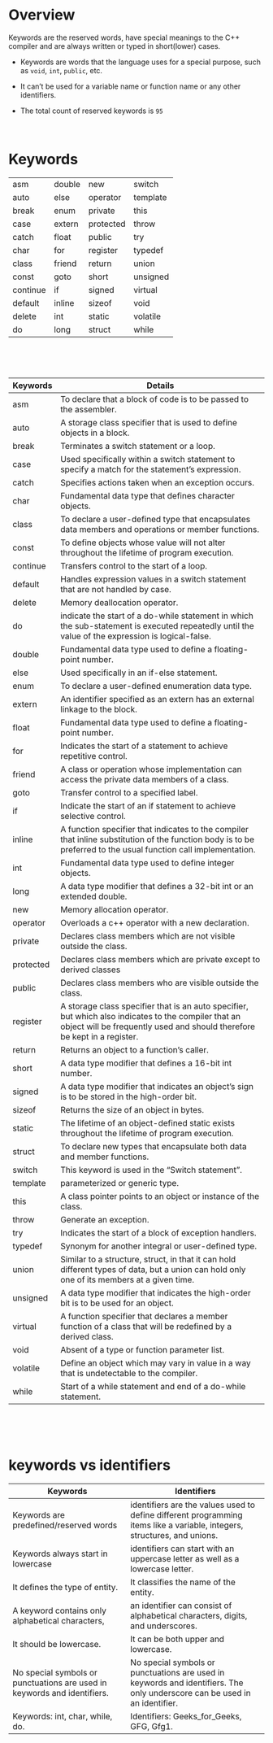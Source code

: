 # Overview

Keywords are the reserved words, have special meanings to the C++ compiler and are always written or typed in short(lower) cases.

- Keywords are words that the language uses for a special purpose, such as `void`, `int`, `public`, etc.

- It can’t be used for a variable name or function name or any other identifiers.

- The total count of reserved keywords is `95`

&nbsp;

# Keywords

|          |        |           |          |
| -------- | ------ | --------- | -------- |
| asm      | double | new       | switch   |
| auto     | else   | operator  | template |
| break    | enum   | private   | this     |
| case     | extern | protected | throw    |
| catch    | float  | public    | try      |
| char     | for    | register  | typedef  |
| class    | friend | return    | union    |
| const    | goto   | short     | unsigned |
| continue | if     | signed    | virtual  |
| default  | inline | sizeof    | void     |
| delete   | int    | static    | volatile |
| do       | long   | struct    | while    |

&nbsp;

&nbsp;

| Keywords  | Details                                                                                                                                                                          |
| --------- | -------------------------------------------------------------------------------------------------------------------------------------------------------------------------------- |
| asm       | To declare that a block of code is to be passed to the assembler.                                                                                                                |
| auto      | A storage class specifier that is used to define objects in a block.                                                                                                             |
| break     | Terminates a switch statement or a loop.                                                                                                                                         |
| case      | Used specifically within a switch statement to specify a match for the statement’s expression.                                                                                   |
| catch     | Specifies actions taken when an exception occurs.                                                                                                                                |
| char      | Fundamental data type that defines character objects.                                                                                                                            |
| class     | To declare a user-defined type that encapsulates data members and operations or member functions.                                                                                |
| const     | To define objects whose value will not alter throughout the lifetime of program execution.                                                                                       |
| continue  | Transfers control to the start of a loop.                                                                                                                                        |
| default   | Handles expression values in a switch statement that are not handled by case.                                                                                                    |
| delete    | Memory deallocation operator.                                                                                                                                                    |
| do        | indicate the start of a do-while statement in which the sub-statement is executed repeatedly until the value of the expression is logical-false.                                 |
| double    | Fundamental data type used to define a floating-point number.                                                                                                                    |
| else      | Used specifically in an if-else statement.                                                                                                                                       |
| enum      | To declare a user-defined enumeration data type.                                                                                                                                 |
| extern    | An identifier specified as an extern has an external linkage to the block.                                                                                                       |
| float     | Fundamental data type used to define a floating-point number.                                                                                                                    |
| for       | Indicates the start of a statement to achieve repetitive control.                                                                                                                |
| friend    | A class or operation whose implementation can access the private data members of a class.                                                                                        |
| goto      | Transfer control to a specified label.                                                                                                                                           |
| if        | Indicate the start of an if statement to achieve selective control.                                                                                                              |
| inline    | A function specifier that indicates to the compiler that inline substitution of the function body is to be preferred to the usual function call implementation.                  |
| int       | Fundamental data type used to define integer objects.                                                                                                                            |
| long      | A data type modifier that defines a 32-bit int or an extended double.                                                                                                            |
| new       | Memory allocation operator.                                                                                                                                                      |
| operator  | Overloads a c++ operator with a new declaration.                                                                                                                                 |
| private   | Declares class members which are not visible outside the class.                                                                                                                  |
| protected | Declares class members which are private except to derived classes                                                                                                               |
| public    | Declares class members who are visible outside the class.                                                                                                                        |
| register  | A storage class specifier that is an auto specifier, but which also indicates to the compiler that an object will be frequently used and should therefore be kept in a register. |
| return    | Returns an object to a function’s caller.                                                                                                                                        |
| short     | A data type modifier that defines a 16-bit int number.                                                                                                                           |
| signed    | A data type modifier that indicates an object’s sign is to be stored in the high-order bit.                                                                                      |
| sizeof    | Returns the size of an object in bytes.                                                                                                                                          |
| static    | The lifetime of an object-defined static exists throughout the lifetime of program execution.                                                                                    |
| struct    | To declare new types that encapsulate both data and member functions.                                                                                                            |
| switch    | This keyword is used in the “Switch statement”.                                                                                                                                  |
| template  | parameterized or generic type.                                                                                                                                                   |
| this      | A class pointer points to an object or instance of the class.                                                                                                                    |
| throw     | Generate an exception.                                                                                                                                                           |
| try       | Indicates the start of a block of exception handlers.                                                                                                                            |
| typedef   | Synonym for another integral or user-defined type.                                                                                                                               |
| union     | Similar to a structure, struct, in that it can hold different types of data, but a union can hold only one of its members at a given time.                                       |
| unsigned  | A data type modifier that indicates the high-order bit is to be used for an object.                                                                                              |
| virtual   | A function specifier that declares a member function of a class that will be redefined by a derived class.                                                                       |
| void      | Absent of a type or function parameter list.                                                                                                                                     |
| volatile  | Define an object which may vary in value in a way that is undetectable to the compiler.                                                                                          |
| while     | Start of a while statement and end of a do-while statement.                                                                                                                      |

&nbsp;

&nbsp;

# keywords vs identifiers

| Keywords                                                                 | Identifiers                                                                                                                |
| ------------------------------------------------------------------------ | -------------------------------------------------------------------------------------------------------------------------- |
| Keywords are predefined/reserved words                                   | identifiers are the values used to define different programming items like a variable, integers, structures, and unions.   |
| Keywords always start in lowercase                                       | identifiers can start with an uppercase letter as well as a lowercase letter.                                              |
| It defines the type of entity.                                           | It classifies the name of the entity.                                                                                      |
| A keyword contains only alphabetical characters,                         | an identifier can consist of alphabetical characters, digits, and underscores.                                             |
| It should be lowercase.                                                  | It can be both upper and lowercase.                                                                                        |
| No special symbols or punctuations are used in keywords and identifiers. | No special symbols or punctuations are used in keywords and identifiers. The only underscore can be used in an identifier. |
| Keywords: int, char, while, do.                                          | Identifiers: Geeks_for_Geeks, GFG, Gfg1.                                                                                   |

&nbsp;
&nbsp;
&nbsp;
